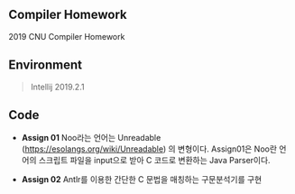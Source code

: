 ## Compiler Homework

2019 CNU Compiler Homework

<h2>Environment</h2>

>Intellij 2019.2.1
>


<h2>Code</h2>

* <b> Assign 01</b>
Noo라는 언어는 Unreadable (https://esolangs.org/wiki/Unreadable) 의 변형이다.
Assign01은 Noo란 언어의 스크립트 파일을  input으로 받아 C 코드로 변환하는 Java Parser이다.

* <b> Assign 02</b>
Antlr를 이용한 간단한 C 문법을 매칭하는 구문분석기를 구현

